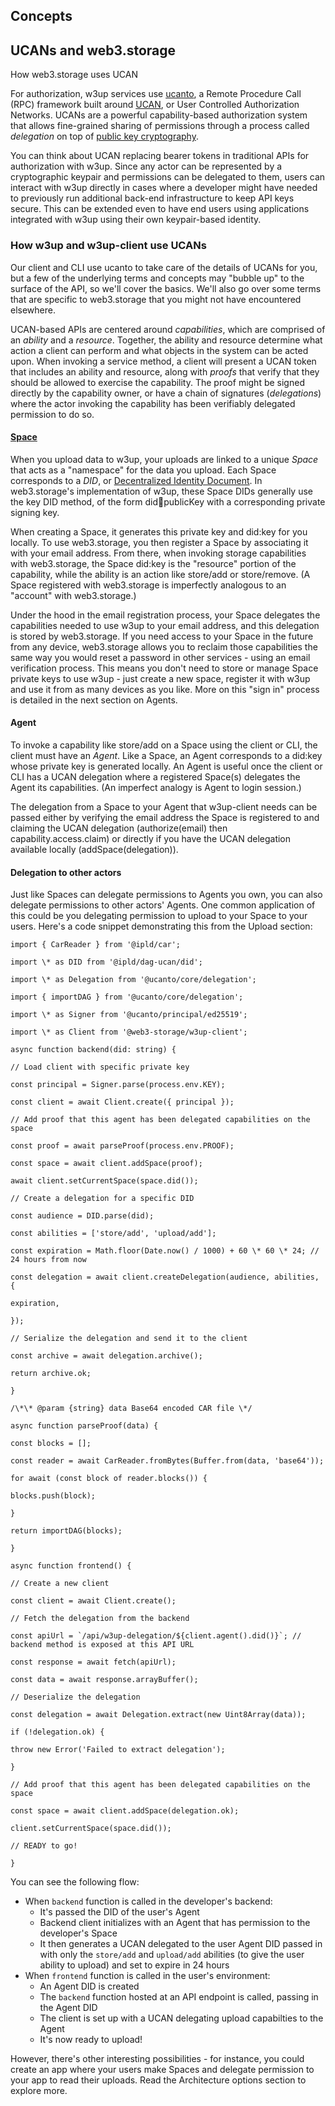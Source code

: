 ## Concepts

## UCANs and web3.storage

How web3.storage uses UCAN

For authorization, w3up services use [ucanto](https://github.com/web3-storage/ucanto), a Remote Procedure Call (RPC) framework built around [UCAN](https://ucan.xzy/), or User Controlled Authorization Networks. UCANs are a powerful capability-based authorization system that allows fine-grained sharing of permissions through a process called _delegation_ on top of [public key cryptography](https://en.wikipedia.org/wiki/Public-key_cryptography).

You can think about UCAN replacing bearer tokens in traditional APIs for authorization with w3up. Since any actor can be represented by a cryptographic keypair and permissions can be delegated to them, users can interact with w3up directly in cases where a developer might have needed to previously run additional back-end infrastructure to keep API keys secure. This can be extended even to have end users using applications integrated with w3up using their own keypair-based identity.

### How w3up and w3up-client use UCANs

Our client and CLI use ucanto to take care of the details of UCANs for you, but a few of the underlying terms and concepts may "bubble up" to the surface of the API, so we'll cover the basics. We'll also go over some terms that are specific to web3.storage that you might not have encountered elsewhere.

UCAN-based APIs are centered around _capabilities_, which are comprised of an _ability_ and a _resource_. Together, the ability and resource determine what action a client can perform and what objects in the system can be acted upon. When invoking a service method, a client will present a UCAN token that includes an ability and resource, along with _proofs_ that verify that they should be allowed to exercise the capability. The proof might be signed directly by the capability owner, or have a chain of signatures (_delegations_) where the actor invoking the capability has been verifiably delegated permission to do so.

#### [Space](https://github.com/web3-storage/w3up/tree/main/packages/w3up-client#space)

When you upload data to w3up, your uploads are linked to a unique _Space_ that acts as a "namespace" for the data you upload. Each Space corresponds to a _DID_, or [Decentralized Identity Document](https://www.w3.org/TR/did-core/). In web3.storage's implementation of w3up, these Space DIDs generally use the key DID method, of the form did:key:publicKey with a corresponding private signing key.

When creating a Space, it generates this private key and did:key for you locally. To use web3.storage, you then register a Space by associating it with your email address. From there, when invoking storage capabilities with web3.storage, the Space did:key is the "resource" portion of the capability, while the ability is an action like store/add or store/remove. (A Space registered with web3.storage is imperfectly analogous to an "account" with web3.storage.)

Under the hood in the email registration process, your Space delegates the capabilities needed to use w3up to your email address, and this delegation is stored by web3.storage. If you need access to your Space in the future from any device, web3.storage allows you to reclaim those capabilities the same way you would reset a password in other services - using an email verification process. This means you don't need to store or manage Space private keys to use w3up - just create a new space, register it with w3up and use it from as many devices as you like. More on this "sign in" process is detailed in the next section on Agents.

#### Agent

To invoke a capability like store/add on a Space using the client or CLI, the client must have an _Agent_. Like a Space, an Agent corresponds to a did:key whose private key is generated locally. An Agent is useful once the client or CLI has a UCAN delegation where a registered Space(s) delegates the Agent its capabilities. (An imperfect analogy is Agent to login session.)

The delegation from a Space to your Agent that w3up-client needs can be passed either by verifying the email address the Space is registered to and claiming the UCAN delegation (authorize(email) then capability.access.claim) or directly if you have the UCAN delegation available locally (addSpace(delegation)).

#### Delegation to other actors

Just like Spaces can delegate permissions to Agents you own, you can also delegate permissions to other actors' Agents. One common application of this could be you delegating permission to upload to your Space to your users. Here's a code snippet demonstrating this from the Upload section:

```
import { CarReader } from '@ipld/car';

import \* as DID from '@ipld/dag-ucan/did';

import \* as Delegation from '@ucanto/core/delegation';

import { importDAG } from '@ucanto/core/delegation';

import \* as Signer from '@ucanto/principal/ed25519';

import \* as Client from '@web3-storage/w3up-client';

async function backend(did: string) {

// Load client with specific private key

const principal = Signer.parse(process.env.KEY);

const client = await Client.create({ principal });

// Add proof that this agent has been delegated capabilities on the space

const proof = await parseProof(process.env.PROOF);

const space = await client.addSpace(proof);

await client.setCurrentSpace(space.did());

// Create a delegation for a specific DID

const audience = DID.parse(did);

const abilities = ['store/add', 'upload/add'];

const expiration = Math.floor(Date.now() / 1000) + 60 \* 60 \* 24; // 24 hours from now

const delegation = await client.createDelegation(audience, abilities, {

expiration,

});

// Serialize the delegation and send it to the client

const archive = await delegation.archive();

return archive.ok;

}

/\*\* @param {string} data Base64 encoded CAR file \*/

async function parseProof(data) {

const blocks = [];

const reader = await CarReader.fromBytes(Buffer.from(data, 'base64'));

for await (const block of reader.blocks()) {

blocks.push(block);

}

return importDAG(blocks);

}

async function frontend() {

// Create a new client

const client = await Client.create();

// Fetch the delegation from the backend

const apiUrl = `/api/w3up-delegation/${client.agent().did()}`; // backend method is exposed at this API URL

const response = await fetch(apiUrl);

const data = await response.arrayBuffer();

// Deserialize the delegation

const delegation = await Delegation.extract(new Uint8Array(data));

if (!delegation.ok) {

throw new Error('Failed to extract delegation');

}

// Add proof that this agent has been delegated capabilities on the space

const space = await client.addSpace(delegation.ok);

client.setCurrentSpace(space.did());

// READY to go!

}
```

You can see the following flow:

- When `backend` function is called in the developer's backend:
  - It's passed the DID of the user's Agent
  - Backend client initializes with an Agent that has permission to the developer's Space
  - It then generates a UCAN delegated to the user Agent DID passed in with only the `store/add` and `upload/add` abilities (to give the user ability to upload) and set to expire in 24 hours
- When `frontend` function is called in the user's environment:
  - An Agent DID is created
  - The `backend` function hosted at an API endpoint is called, passing in the Agent DID
  - The client is set up with a UCAN delegating upload capabilties to the Agent
  - It's now ready to upload!

However, there's other interesting possibilities - for instance, you could create an app where your users make Spaces and delegate permission to your app to read their uploads. Read the Architecture options section to explore more.

